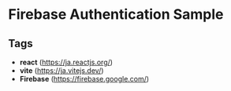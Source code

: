 # Firebase Authentication Sample


## Tags
- **react** (https://ja.reactjs.org/)
- **vite** (https://ja.vitejs.dev/)
- **Firebase** (https://firebase.google.com/)
